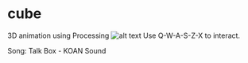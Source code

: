 # cube
3D animation using Processing
![alt text](https://raw.githubusercontent.com/Enric1994/cube/master/cube?2.png)
Use Q-W-A-S-Z-X to interact.

Song: Talk Box - KOAN Sound

